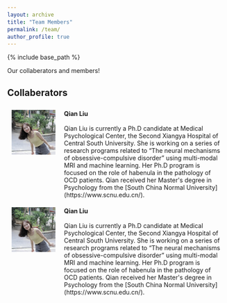 ```yaml
---
layout: archive
title: "Team Members"
permalink: /team/
author_profile: true
---
```

{% include base_path %}

Our collaberators and members!

## Collaberators

<div style="display: flex;">
  <!-- 左侧列：占三分之一 -->
  <div style="flex: 0 0 20%; padding: 10px;">
    <img src="/images/Qian_Liu_avatar.jpg" alt="Qian Liu" style="width: 200px; height: auto;" />
  </div>
  
  <!-- 右侧列：占三分之二 -->
  <div style="flex: 2; padding: 10px;">
<strong>Qian Liu</strong><br>
 <br>   
Qian Liu is currently a Ph.D candidate at Medical Psychological Center, the Second Xiangya Hospital of Central South University. She is working on a series of research programs related to “The neural mechanisms of obsessive-compulsive disorder” using multi-modal MRI and machine learning. Her Ph.D program is focused on the role of habenula in the pathology of OCD patients. Qian received her Master's degree in Psychology from the [South China Normal University](https://www.scnu.edu.cn/). 
  </div>
</div>


<div style="display: flex;">
  <!-- 左侧列：占三分之一 -->
  <div style="flex: 0 0 20%; padding: 10px;">
    <img src="/images/Qian_Liu_avatar.jpg" alt="Qian Liu" style="width: 200px; height: auto;" />
  </div>
  
  <!-- 右侧列：占三分之二 -->
  <div style="flex: 2; padding: 10px;">
<strong>Qian Liu</strong><br>
 <br>   
Qian Liu is currently a Ph.D candidate at Medical Psychological Center, the Second Xiangya Hospital of Central South University. She is working on a series of research programs related to “The neural mechanisms of obsessive-compulsive disorder” using multi-modal MRI and machine learning. Her Ph.D program is focused on the role of habenula in the pathology of OCD patients. Qian received her Master's degree in Psychology from the [South China Normal University](https://www.scnu.edu.cn/). 
  </div>
</div>
